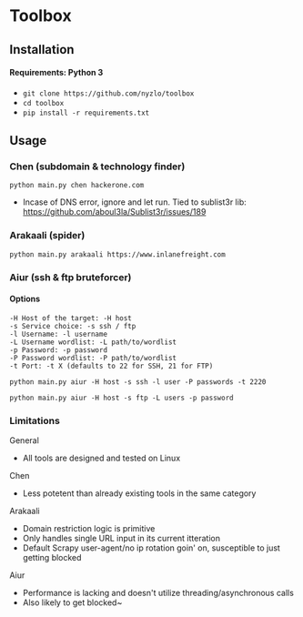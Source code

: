 # Toolbox

## Installation

#### Requirements: Python 3
- `git clone https://github.com/nyzlo/toolbox`
- `cd toolbox`
- `pip install -r requirements.txt`

## Usage
### Chen (subdomain & technology finder)
`python main.py chen hackerone.com`
- Incase of DNS error, ignore and let run. Tied to sublist3r lib:  
https://github.com/aboul3la/Sublist3r/issues/189
### Arakaali (spider)
`python main.py arakaali https://www.inlanefreight.com`
### Aiur (ssh & ftp bruteforcer)
#### Options
```
-H Host of the target: -H host
-s Service choice: -s ssh / ftp
-l Username: -l username 
-L Username wordlist: -L path/to/wordlist
-p Password: -p password
-P Password wordlist: -P path/to/wordlist
-t Port: -t X (defaults to 22 for SSH, 21 for FTP)
```
`python main.py aiur -H host -s ssh -l user -P passwords -t 2220`

`python main.py aiur -H host -s ftp -L users -p password`
### Limitations
General
- All tools are designed and tested on Linux

Chen
- Less potetent than already existing tools in the same category

Arakaali
- Domain restriction logic is primitive
- Only handles single URL input in its current itteration
- Default Scrapy user-agent/no ip rotation goin' on, susceptible to just getting blocked

Aiur
- Performance is lacking and doesn't utilize threading/asynchronous calls
- Also likely to get blocked~

